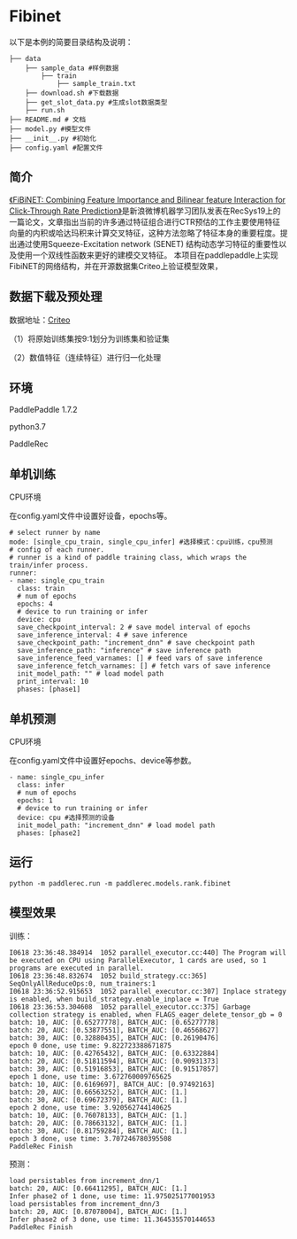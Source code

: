 # Fibinet

 以下是本例的简要目录结构及说明： 

```
├── data 
	├── sample_data #样例数据
		├── train
			├── sample_train.txt
	├── download.sh #下载数据
	├── get_slot_data.py #生成slot数据类型
	├── run.sh
├── README.md # 文档
├── model.py #模型文件
├── __init__.py #初始化
├── config.yaml #配置文件
```

## 简介

[《FiBiNET: Combining Feature Importance and Bilinear feature Interaction for Click-Through Rate Prediction》]( https://arxiv.org/pdf/1905.09433.pdf)是新浪微博机器学习团队发表在RecSys19上的一篇论文，文章指出当前的许多通过特征组合进行CTR预估的工作主要使用特征向量的内积或哈达玛积来计算交叉特征，这种方法忽略了特征本身的重要程度。提出通过使用Squeeze-Excitation network (SENET) 结构动态学习特征的重要性以及使用一个双线性函数来更好的建模交叉特征。
本项目在paddlepaddle上实现FibiNET的网络结构，并在开源数据集Criteo上验证模型效果，

## 数据下载及预处理

数据地址：[Criteo]( https://fleet.bj.bcebos.com/ctr_data.tar.gz)

（1）将原始训练集按9:1划分为训练集和验证集

（2）数值特征（连续特征）进行归一化处理

## 环境

 PaddlePaddle 1.7.2

 python3.7 

 PaddleRec

## 单机训练

CPU环境

在config.yaml文件中设置好设备，epochs等。

```
# select runner by name
mode: [single_cpu_train, single_cpu_infer] #选择模式：cpu训练，cpu预测
# config of each runner.
# runner is a kind of paddle training class, which wraps the train/infer process.
runner:
- name: single_cpu_train
  class: train
  # num of epochs
  epochs: 4
  # device to run training or infer
  device: cpu
  save_checkpoint_interval: 2 # save model interval of epochs
  save_inference_interval: 4 # save inference
  save_checkpoint_path: "increment_dnn" # save checkpoint path
  save_inference_path: "inference" # save inference path
  save_inference_feed_varnames: [] # feed vars of save inference
  save_inference_fetch_varnames: [] # fetch vars of save inference
  init_model_path: "" # load model path
  print_interval: 10
  phases: [phase1]
```

## 单机预测

CPU环境

在config.yaml文件中设置好epochs、device等参数。

```
- name: single_cpu_infer
  class: infer
  # num of epochs
  epochs: 1
  # device to run training or infer
  device: cpu #选择预测的设备
  init_model_path: "increment_dnn" # load model path
  phases: [phase2]
```

## 运行

```
python -m paddlerec.run -m paddlerec.models.rank.fibinet  
```



## 模型效果

训练：

```
I0618 23:36:48.384914  1052 parallel_executor.cc:440] The Program will be executed on CPU using ParallelExecutor, 1 cards are used, so 1 programs are executed in parallel.
I0618 23:36:48.832674  1052 build_strategy.cc:365] SeqOnlyAllReduceOps:0, num_trainers:1
I0618 23:36:52.915653  1052 parallel_executor.cc:307] Inplace strategy is enabled, when build_strategy.enable_inplace = True
I0618 23:36:53.304608  1052 parallel_executor.cc:375] Garbage collection strategy is enabled, when FLAGS_eager_delete_tensor_gb = 0
batch: 10, AUC: [0.65277778], BATCH_AUC: [0.65277778]
batch: 20, AUC: [0.53877551], BATCH_AUC: [0.46568627]
batch: 30, AUC: [0.32880435], BATCH_AUC: [0.26190476]
epoch 0 done, use time: 9.822723388671875
batch: 10, AUC: [0.42765432], BATCH_AUC: [0.63322884]
batch: 20, AUC: [0.51811594], BATCH_AUC: [0.90931373]
batch: 30, AUC: [0.51916853], BATCH_AUC: [0.91517857]
epoch 1 done, use time: 3.672760009765625
batch: 10, AUC: [0.6169697], BATCH_AUC: [0.97492163]
batch: 20, AUC: [0.66563252], BATCH_AUC: [1.]
batch: 30, AUC: [0.69672379], BATCH_AUC: [1.]
epoch 2 done, use time: 3.920562744140625
batch: 10, AUC: [0.76078133], BATCH_AUC: [1.]
batch: 20, AUC: [0.78663132], BATCH_AUC: [1.]
batch: 30, AUC: [0.81759284], BATCH_AUC: [1.]
epoch 3 done, use time: 3.707246780395508
PaddleRec Finish
```

预测：

```
load persistables from increment_dnn/1
batch: 20, AUC: [0.66411295], BATCH_AUC: [1.]
Infer phase2 of 1 done, use time: 11.975025177001953
load persistables from increment_dnn/3
batch: 20, AUC: [0.87078004], BATCH_AUC: [1.]
Infer phase2 of 3 done, use time: 11.364535570144653
PaddleRec Finish
```

